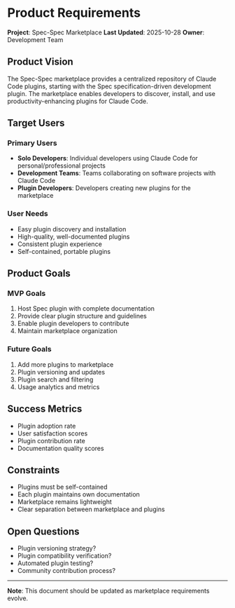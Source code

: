 # Product Requirements

**Project**: Spec-Spec Marketplace
**Last Updated**: 2025-10-28
**Owner**: Development Team

## Product Vision

The Spec-Spec marketplace provides a centralized repository of Claude Code plugins, starting with the Spec specification-driven development plugin. The marketplace enables developers to discover, install, and use productivity-enhancing plugins for Claude Code.

## Target Users

### Primary Users
- **Solo Developers**: Individual developers using Claude Code for personal/professional projects
- **Development Teams**: Teams collaborating on software projects with Claude Code
- **Plugin Developers**: Developers creating new plugins for the marketplace

### User Needs
- Easy plugin discovery and installation
- High-quality, well-documented plugins
- Consistent plugin experience
- Self-contained, portable plugins

## Product Goals

### MVP Goals
1. Host Spec plugin with complete documentation
2. Provide clear plugin structure and guidelines
3. Enable plugin developers to contribute
4. Maintain marketplace organization

### Future Goals
1. Add more plugins to marketplace
2. Plugin versioning and updates
3. Plugin search and filtering
4. Usage analytics and metrics

## Success Metrics

- Plugin adoption rate
- User satisfaction scores
- Plugin contribution rate
- Documentation quality scores

## Constraints

- Plugins must be self-contained
- Each plugin maintains own documentation
- Marketplace remains lightweight
- Clear separation between marketplace and plugins

## Open Questions

- Plugin versioning strategy?
- Plugin compatibility verification?
- Automated plugin testing?
- Community contribution process?

---

**Note**: This document should be updated as marketplace requirements evolve.
